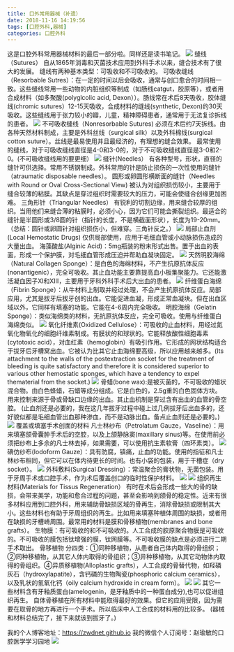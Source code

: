 ```yaml
---
title: 口外常用器械（补遗）
date: 2018-11-16 14:19:56
tags: [口腔外科,器械]
categories: 口腔外科
---
```

这是口腔外科常用器械材料的最后一部分啦。同样还是读书笔记。
![](https://zymblog-1258069789.cos.ap-chengdu.myqcloud.com/blog0010-kwcyqxby/01.jpg)
缝线（Sutures）
自从1865年消毒和灭菌技术应用到外科手术以来，缝合技术有了很大的发展。
缝线有两种基本类型：可吸收和不可吸收的。
可吸收缝线（Resorbable Sutres）：在一定的时间以后会吸收，通常与创口愈合的时间相一致。这些缝线常用一些动物的内脏组织等制成（如肠线catgut，胶原等），或者用合成材料（如多聚酸(polyglcolic acid, Dexon））。肠线常在术后8天吸收，胶体缝线(chromic sutures）12-15天吸收，合成材料的缝线(synthetic, Dexon)约30天吸收。这些缝线用于张力较小的瓣，儿童，精神障碍患者，通常用于无法复诊拆线的患者。
![](https://zymblog-1258069789.cos.ap-chengdu.myqcloud.com/blog0010-kwcyqxby/02.jpg)
不可吸收缝线（Nonresorbable Sutures)
必须在术后约7天拆线。由各种天然材料制成，主要是外科丝线（surgical silk）以及外科棉线(surgical cotton suture）。丝线是最易使用并且最经济的，有理想的缝合效果。
最常使用的缝线，对于可吸收缝线直径是4-0和3-0的，对于不可吸收缝线直径是3-0和2-0。(不可吸收缝线用的要更细）
![](https://zymblog-1258069789.cos.ap-chengdu.myqcloud.com/blog0010-kwcyqxby/03.jpg)
缝针(Needles）
有各种型号，形状，直径的缝针可供选择。常用不锈钢制成。外科常用的针是防止损伤的一次性使用的缝针（atraumatic disposable needles）。
圆形或卵圆形横断面的缝针（Needles with Round or Oval Cross-Sectional View)
被认为对组织损伤较小，主要用于缝合较薄的粘膜。其缺点是穿过组织时需要较大的压力，可能会使缝合创缘更加困难。
三角形针（Triangular Needles）
有锐利的切割边缘，用来缝合较厚的组织。当用他们来缝合薄的粘膜时，必须小心，因为它们可能会撕裂组织。最适合的缝针是半圆形或3/8圆的针（指针的长度，不是横截面形状），长度为19-20mm。
（总结：圆针或卵圆针对组织损伤小，但难穿。三角针反之。）
![](https://zymblog-1258069789.cos.ap-chengdu.myqcloud.com/blog0010-kwcyqxby/04.jpg)
局部止血剂(Local Hemostatic Drugs)
仅供局部使用，应用于毛细血管或小动脉损伤造成的大量出血。
海藻酸盐(Alginic Acid)：5mg瓶装的粉末形式出售。置于出血的表面，形成一个保护膜，对毛细血管形成压迫并帮助血凝块固定。
![](https://zymblog-1258069789.cos.ap-chengdu.myqcloud.com/blog0010-kwcyqxby/05.jpg)
天然明胶海绵（Natural Collagen Sponge）：是白色的海绵材料，不产生抗原抗体反应(nonantigenic），完全可吸收。其止血功能主要靠提高血小板集聚能力。它还能激活凝血因子ⅩⅠ和ⅩⅢ，主要用于牙科外科手术后大出血的患者。
![](https://zymblog-1258069789.cos.ap-chengdu.myqcloud.com/blog0010-kwcyqxby/06.jpg)
纤维蛋白海绵（Fibrin Sponge）：从牛材料上制取并经过处理，不会产生抗原抗体反应。局部应用，尤其是拔牙后拔牙创的出血。它能促进血凝，形成正常血凝块。但在出血区域以外，它同样有填塞的功能。它能在4-6周内完全吸收。
明胶海绵（Gelatin Sponge）：类似海绵类的材料，无抗原抗体反应，完全可吸收。使用与纤维蛋白海绵类似。
![](https://zymblog-1258069789.cos.ap-chengdu.myqcloud.com/blog0010-kwcyqxby/07.jpg)
氧化纤维素(Oxidized Cellulose）：可吸收的止血材料，用经过氮氧化物氧化的细胞纤维素制成。有膜状的和球状的。它能释放酸性细胞毒素(cytotoxic acid），对血红素（hemoglobin）有吸引作用。它形成的网状结构适合于拔牙后牙槽窝出血。它被认为比其它止血海绵要高级，所以应用越来越多。(Its attachment to the walls of the postextraction socket for the treatment of bleeding is quite satisfactory and therefore it is considered superior to various other hemostatic sponges, which have a tendency to expel thematerial from the socket.)
![](https://zymblog-1258069789.cos.ap-chengdu.myqcloud.com/blog0010-kwcyqxby/08.jpg)
骨蜡(bone wax):是被灭菌的，不可吸收的蜡状混合物。由白色蜂蜡，石蜡等成分组成。它是白色的，2.5g重的白色固体方块。用来控制来源于骨或骨缺口边缘的出血。其止血机制是穿过含有出血的血管的骨空腔。
(止血剂还是必要的，我在这几年拔牙过程中碰上过几例拔牙后出血多的，还好貌似都是毛细血管出血那种渗血，而不是动脉出血。备点止血剂还是必要的。)
![](https://zymblog-1258069789.cos.ap-chengdu.myqcloud.com/blog0010-kwcyqxby/09.jpg)
覆盖或填塞手术创面的材料
凡士林纱布（Petrolatum Gauze，Vaseline）：用来填塞颌骨囊肿手术后的空腔，以及上颌静脉窦(maxillary sinus)等。在使用前必须把纱布上多余的凡士林去掉，如果需要，可以使用抗生素软膏（四环素类）。
![](https://zymblog-1258069789.cos.ap-chengdu.myqcloud.com/blog0010-kwcyqxby/10.jpg)
碘仿纱布(Iodoform Gauze）：具有防腐，镇痛，止血的功能。使用的指征和凡士林纱布相同，但它可以在体内待更长的时间。也有小袋的包装，用于干槽症（dry socket）。
![](https://zymblog-1258069789.cos.ap-chengdu.myqcloud.com/blog0010-kwcyqxby/11.jpg)
外科敷料(Surgical Dressing）：常温聚合的膏状物，无菌包装。用于牙周手术或口腔手术，作为术后覆盖创口的临时性保护材料。
![](https://zymblog-1258069789.cos.ap-chengdu.myqcloud.com/blog0010-kwcyqxby/12.jpg)
![](https://zymblog-1258069789.cos.ap-chengdu.myqcloud.com/blog0010-kwcyqxby/13.jpg)
组织再生材料(Materials for Tissus Regeneration）
有时在术后会形成一些大的骨的缺损，会带来美学，功能和愈合过程的问题，甚至会影响到颌骨的稳定性。近来有很多材料应用到口腔外科，用来辅助骨缺损区域的骨再生，消除骨缺损或限制其大小。这些材料也有助于牙周组织的再生。比如用来填塞种植体周围的缺损，或者用在缺损的牙槽嵴周围。最常用的材料是膜和骨移植物(membranes and bone grafts）。
生物膜：有可吸收的和不可吸收的。人工合成的胶原聚合物膜是可吸收的。不可吸收的膜包括钛增强的膜，钛网膜等。不可吸收膜的缺点是必须进行二期手术取出。
骨移植物
分四类：①同种移植物，从患者自己体内取得的骨组织；②同种移植物，从其它人体内取得的骨组织；③异种移植物，从其它动物体内取得的骨组织。④异质移植物(Alloplastic grafts），人工合成的骨替代物，如羟磷灰石（hydroxylapatite），含钙磷的生物陶瓷(phosphoric calcium ceramics），以及乳状的氢氧化钙（oily calcium hydroxide in cream form）。
![](https://zymblog-1258069789.cos.ap-chengdu.myqcloud.com/blog0010-kwcyqxby/14.jpg)
![](https://zymblog-1258069789.cos.ap-chengdu.myqcloud.com/blog0010-kwcyqxby/15.jpg)
其它一些材料含有牙釉质蛋白(amelogenin，是牙釉质中的一种蛋白成分),也可以促进组织再生。
自体骨移植在所有材料中能取得最好的效果。但它的应用受限，因为需要在取骨的地方再进行一个手术。所以临床中人工合成的材料用的比较多。
(器械和材料总结完了，接下来就该到拔牙了。)

我的个人博客地址：https://zwdnet.github.io
我的微信个人订阅号：赵瑜敏的口腔医学学习园地
![](https://zymblog-1258069789.cos.ap-chengdu.myqcloud.com/other/wx.jpg)

